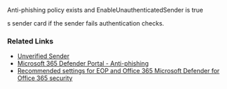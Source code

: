 Anti-phishing policy exists and EnableUnauthenticatedSender is true

s sender card if the sender fails authentication checks.

### Related Links

* [Unverified Sender](https://aka.ms/orca-atpp-docs-12) 
* [Microsoft 365 Defender Portal - Anti-phishing](https://security.microsoft.com/antiphishing) 
* [Recommended settings for EOP and Office 365 Microsoft Defender for Office 365 security](https://aka.ms/orca-atpp-docs-6)
